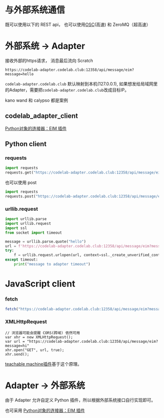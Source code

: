# 与外部系统通信

既可以使用以下的 REST api， 也可以使用[OSC](/extension_guide/osc/)(高速) 和 ZeroMQ（超高速）

# 外部系统 -> Adapter
接收外部的https请求， 消息最后流向 Scratch

`https://codelab-adapter.codelab.club:12358/api/message/eim?message=hello`

`codelab-adapter.codelab.club` 默认映射到本机(127.0.0.1), 如果想发给局域网里的Adapter，需要把`codelab-adapter.codelab.club`改成目标IP。

kano wand 和 calypso 都是案例

## codelab_adapter_client
[Python对象的连接器：EIM 插件](/project_tutorial/eim_pt/)

## Python client

### requests
```python
import requests
requests.get("https://codelab-adapter.codelab.club:12358/api/message/eim?message=hello", verify=False)
```

也可以使用 post

```python
import requests
requests.post("https://codelab-adapter.codelab.club:12358/api/message/eim",json={"message":"hello"}, verify=False)
```


### urllib.request
```python
import urllib.parse
import urllib.request
import ssl
from socket import timeout

message = urllib.parse.quote("hello")
url = f'https://codelab-adapter.codelab.club:12358/api/message/eim?message={message}'
try:
    f = urllib.request.urlopen(url, context=ssl._create_unverified_context(), timeout=1)
except timeout:
    print("message to adapter timeout")
```

# JavaScript client

### fetch
```js
fetch("https://codelab-adapter.codelab.club:12358/api/message/eim?message=hi")
```

### XMLHttpRequest
```XMLHttpRequest
// 浏览器可能会提醒 CORS(跨域) 依然可用
var xhr = new XMLHttpRequest();
var url = "https://codelab-adapter.codelab.club:12358/api/message/eim?message=hi"
xhr.open("GET", url, true);
xhr.send();
```

[teachable machine插件](/extension_guide/teachable_machine/)基于这个原理。

# Adapter -> 外部系统 
由于 Adapter 允许自定义 Python 插件，所以根据外部系统接口自行实现即可。

也可采用 [Python对象的连接器：EIM 插件](/project_tutorial/eim_pt/)

